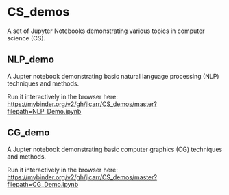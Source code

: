 # CS_demos
A set of Jupyter Notebooks demonstrating various topics in computer science (CS).  

## NLP_demo
A Jupter notebook demonstrating basic natural language processing (NLP) techniques and methods.  

Run it interactively in the browser here:  
https://mybinder.org/v2/gh/jlcarr/CS_demos/master?filepath=NLP_Demo.ipynb  

## CG_demo
A Jupter notebook demonstrating basic computer graphics (CG) techniques and methods.  

Run it interactively in the browser here:  
https://mybinder.org/v2/gh/jlcarr/CS_demos/master?filepath=CG_Demo.ipynb  
